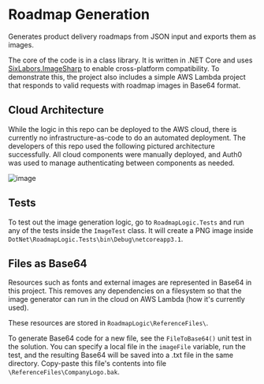 # Roadmap Generation

Generates product delivery roadmaps from JSON input and exports them as images.

The core of the code is in a class library. It is written in .NET Core and uses [SixLabors.ImageSharp](https://docs.sixlabors.com/index.html) to enable cross-platform compatibility. To demonstrate this, the project also includes a simple AWS Lambda project that responds to valid requests with roadmap images in Base64 format.

## Cloud Architecture

While the logic in this repo can be deployed to the AWS cloud, there is currently no infrastructure-as-code to do an automated deployment. The developers of this repo used the following pictured architecture successfully. All cloud components were manually deployed, and Auth0 was used to manage authenticating between components as needed.

![image](https://github.com/fugro/AutoTimeLiner/architecture.jpg)

## Tests

To test out the image generation logic, go to `RoadmapLogic.Tests` and run any of the tests inside the `ImageTest` class. It will create a PNG image inside `DotNet\RoadmapLogic.Tests\bin\Debug\netcoreapp3.1`.

## Files as Base64

Resources such as fonts and external images are represented in Base64 in this project. This removes any dependencies on a filesystem so that the image generator can run in the cloud on AWS Lambda (how it's currently used).

These resources are stored in ```RoadmapLogic\ReferenceFiles\```.

To generate Base64 code for a new file, see the ```FileToBase64()``` unit test in the solution. You can specify a local file in the ```imageFile``` variable, run the test, and the resulting Base64 will be saved into a .txt file in the same directory. Copy-paste this file's contents into file ```\ReferenceFiles\CompanyLogo.bak```.
